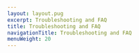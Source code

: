 ```yaml
---
layout: layout.pug
excerpt: Troubleshooting and FAQ
title: Troubleshooting and FAQ
navigationTitle: Troubleshooting and FAQ
menuWeight: 20
---
```


